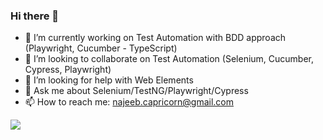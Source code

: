 ### Hi there 👋


- 🔭 I’m currently working on Test Automation with BDD approach (Playwright, Cucumber - TypeScript)
- 👯 I’m looking to collaborate on Test Automation (Selenium, Cucumber, Cypress, Playwright)
- 🤔 I’m looking for help with Web Elements
- 💬 Ask me about Selenium/TestNG/Playwright/Cypress
- 📫 How to reach me: najeeb.capricorn@gmail.com
<!-- 
- 🌱 I’m currently learning ...
- 😄 Pronouns: ...
- ⚡ Fun fact: abc
-->


<img src="https://github-readme-stats.vercel.app/api?username=najeeb1023&theme=tokyonight&show_icons=true">
